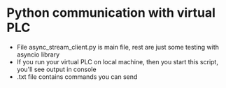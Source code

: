 # Python communication with virtual PLC

- File async_stream_client.py is main file, rest are just some testing with asyncio library
- If you run your virtual PLC on local machine, then you start this script, you'll see output in console
- .txt file contains commands you can send